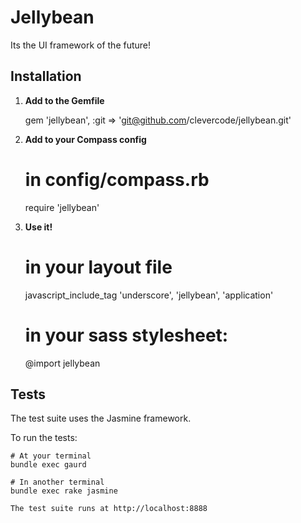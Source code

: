 Jellybean
=========

Its the UI framework of the future!


## Installation

1. **Add to the Gemfile**
   
      gem 'jellybean', :git => 'git@github.com/clevercode/jellybean.git'

2. **Add to your Compass config**

      # in config/compass.rb
      require 'jellybean'

3. **Use it!**

      # in your layout file

      javascript_include_tag 'underscore', 'jellybean', 'application'

      # in your sass stylesheet:

      @import jellybean



## Tests

The test suite uses the Jasmine framework. 

To run the tests:

    # At your terminal
    bundle exec gaurd

    # In another terminal
    bundle exec rake jasmine

    The test suite runs at http://localhost:8888

   
   
